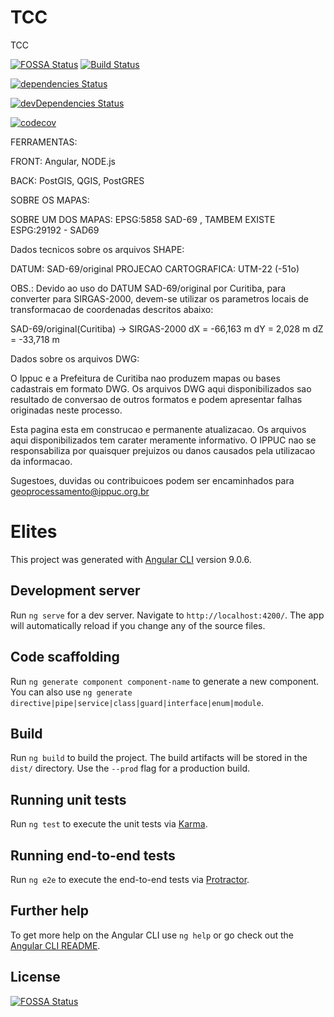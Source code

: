 # TCC


TCC

[![FOSSA Status](https://app.fossa.com/api/projects/git%2Bgithub.com%2FmatheuscruzUTFPR%2Fsimelites-client.svg?type=shield)](https://app.fossa.com/projects/git%2Bgithub.com%2FmatheuscruzUTFPR%2Fsimelites-client?ref=badge_shield)
[![Build Status](https://travis-ci.com/matheuscruzUTFPR/simelites-client.svg?branch=master)](https://travis-ci.com/matheuscruzUTFPR/simelites-client)

[![dependencies Status](https://david-dm.org/matheuscruzUTFPR/simelites-client/status.svg)](https://david-dm.org/matheuscruzUTFPR/simelites-client)

[![devDependencies Status](https://david-dm.org/matheuscruzUTFPR/simelites-client/dev-status.svg)](https://david-dm.org/matheuscruzUTFPR/simelites-client?type=dev)

[![codecov](https://codecov.io/gh/matheuscruzUTFPR/simelites-client/branch/master/graph/badge.svg)](https://codecov.io/gh/matheuscruzUTFPR/simelites-client)

FERRAMENTAS:

FRONT: Angular, NODE.js

BACK: PostGIS, QGIS, PostGRES


SOBRE OS MAPAS:

SOBRE UM DOS MAPAS: EPSG:5858 SAD-69 , TAMBEM EXISTE ESPG:29192 - SAD69

Dados tecnicos sobre os arquivos SHAPE:

DATUM: SAD-69/original
PROJECAO CARTOGRAFICA: UTM-22 (-51o)

OBS.: Devido ao uso do DATUM SAD-69/original por Curitiba,
para converter para SIRGAS-2000, devem-se utilizar os parametros
locais de transformacao de coordenadas descritos abaixo:

SAD-69/original(Curitiba) -> SIRGAS-2000
dX = -66,163 m
dY = 2,028 m
dZ = -33,718 m

Dados sobre os arquivos DWG:

O Ippuc e a Prefeitura de Curitiba nao produzem mapas ou bases cadastrais em formato DWG. Os arquivos DWG aqui disponibilizados sao
resultado de conversao de outros formatos e podem apresentar falhas originadas neste processo.

Esta pagina esta em construcao e permanente atualizacao.
Os arquivos aqui disponibilizados tem carater meramente informativo.
O IPPUC nao se responsabiliza por quaisquer prejuizos ou danos causados pela utilizacao da informacao.

Sugestoes, duvidas ou contribuicoes podem ser encaminhados para geoprocessamento@ippuc.org.br

# Elites

This project was generated with [Angular CLI](https://github.com/angular/angular-cli) version 9.0.6.

## Development server

Run `ng serve` for a dev server. Navigate to `http://localhost:4200/`. The app will automatically reload if you change any of the source files.

## Code scaffolding

Run `ng generate component component-name` to generate a new component. You can also use `ng generate directive|pipe|service|class|guard|interface|enum|module`.

## Build

Run `ng build` to build the project. The build artifacts will be stored in the `dist/` directory. Use the `--prod` flag for a production build.

## Running unit tests

Run `ng test` to execute the unit tests via [Karma](https://karma-runner.github.io).

## Running end-to-end tests

Run `ng e2e` to execute the end-to-end tests via [Protractor](http://www.protractortest.org/).

## Further help

To get more help on the Angular CLI use `ng help` or go check out the [Angular CLI README](https://github.com/angular/angular-cli/blob/master/README.md).


## License
[![FOSSA Status](https://app.fossa.com/api/projects/git%2Bgithub.com%2FmatheuscruzUTFPR%2Fsimelites-client.svg?type=large)](https://app.fossa.com/projects/git%2Bgithub.com%2FmatheuscruzUTFPR%2Fsimelites-client?ref=badge_large)
